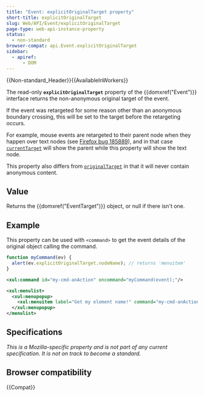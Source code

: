 ```yaml
---
title: "Event: explicitOriginalTarget property"
short-title: explicitOriginalTarget
slug: Web/API/Event/explicitOriginalTarget
page-type: web-api-instance-property
status:
  - non-standard
browser-compat: api.Event.explicitOriginalTarget
sidebar:
  - apiref:
      - DOM
---
```


{{Non-standard_Header}}{{AvailableInWorkers}}

The read-only **`explicitOriginalTarget`** property of the {{domxref("Event")}} interface returns the non-anonymous original target of the event.

If the event was retargeted for some reason other than an anonymous boundary crossing, this will be set to the target before the retargeting occurs.

For example, mouse events are retargeted to their parent node when they happen over text nodes (see [Firefox bug 185889](https://bugzil.la/185889)), and in that case [`currentTarget`](/en-US/docs/Web/API/Event/currentTarget) will show the parent while this property will show the text node.

This property also differs from [`originalTarget`](/en-US/docs/Web/API/Event/originalTarget) in that it will never contain anonymous content.

## Value

Returns the {{domxref("EventTarget")}} object, or null if there isn't one.

## Example

This property can be used with `<command>` to get the event details of the original object calling the command.

```js
function myCommand(ev) {
  alert(ev.explicitOriginalTarget.nodeName); // returns 'menuitem'
}
```

```xml
<xul:command id="my-cmd-anAction" oncommand="myCommand(event);"/>

<xul:menulist>
  <xul:menupopup>
    <xul:menuitem label="Get my element name!" command="my-cmd-anAction"/>
  </xul:menupopup>
</menulist>
```

## Specifications

_This is a Mozilla-specific property and is not part of any current specification. It is not on track to become a standard._

## Browser compatibility

{{Compat}}
